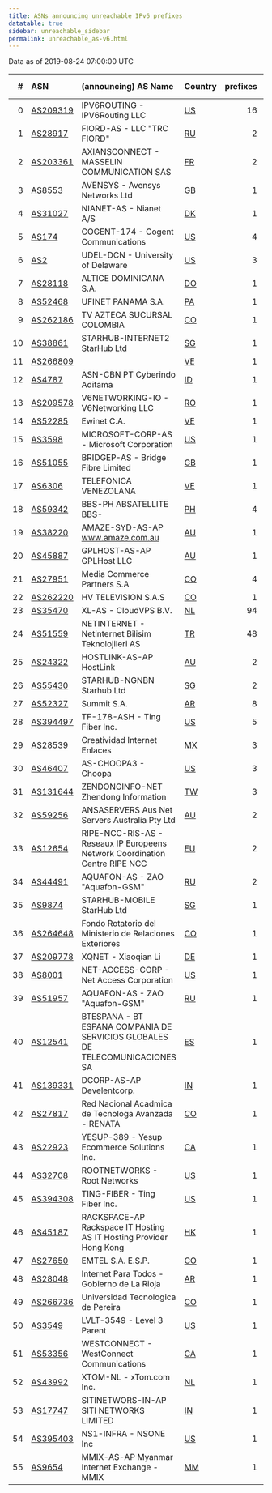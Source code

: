 ```yaml
---
title: ASNs announcing unreachable IPv6 prefixes
datatable: true
sidebar: unreachable_sidebar
permalink: unreachable_as-v6.html
---
```


Data as of 2019-08-24 07:00:00 UTC

<div class="datatable-begin"></div>

|   # | ASN                                      | (announcing) AS Name                                                         | Country                      |   prefixes |   unreachable /48s |
|----:|:-----------------------------------------|:-----------------------------------------------------------------------------|:-----------------------------|-----------:|-------------------:|
|   0 | [AS209319](unreachable_AS209319-v6.html) | IPV6ROUTING - IPV6Routing LLC                                                | [US](unreachable_us-v6.html) |         16 |            1048576 |
|   1 | [AS28917](unreachable_AS28917-v6.html)   | FIORD-AS - LLC "TRC FIORD"                                                   | [RU](unreachable_ru-v6.html) |          2 |             524289 |
|   2 | [AS203361](unreachable_AS203361-v6.html) | AXIANSCONNECT - MASSELIN COMMUNICATION SAS                                   | [FR](unreachable_fr-v6.html) |          2 |             524288 |
|   3 | [AS8553](unreachable_AS8553-v6.html)     | AVENSYS - Avensys Networks Ltd                                               | [GB](unreachable_gb-v6.html) |          1 |             524288 |
|   4 | [AS31027](unreachable_AS31027-v6.html)   | NIANET-AS - Nianet A/S                                                       | [DK](unreachable_dk-v6.html) |          1 |             524288 |
|   5 | [AS174](unreachable_AS174-v6.html)       | COGENT-174 - Cogent Communications                                           | [US](unreachable_us-v6.html) |          4 |             262144 |
|   6 | [AS2](unreachable_AS2-v6.html)           | UDEL-DCN - University of Delaware                                            | [US](unreachable_us-v6.html) |          3 |              65538 |
|   7 | [AS28118](unreachable_AS28118-v6.html)   | ALTICE DOMINICANA S.A.                                                       | [DO](unreachable_do-v6.html) |          1 |              65536 |
|   8 | [AS52468](unreachable_AS52468-v6.html)   | UFINET PANAMA S.A.                                                           | [PA](unreachable_pa-v6.html) |          1 |              65536 |
|   9 | [AS262186](unreachable_AS262186-v6.html) | TV AZTECA SUCURSAL COLOMBIA                                                  | [CO](unreachable_co-v6.html) |          1 |              65536 |
|  10 | [AS38861](unreachable_AS38861-v6.html)   | STARHUB-INTERNET2 StarHub Ltd                                                | [SG](unreachable_sg-v6.html) |          1 |              65536 |
|  11 | [AS266809](unreachable_AS266809-v6.html) |                                                                              | [VE](unreachable_ve-v6.html) |          1 |              65536 |
|  12 | [AS4787](unreachable_AS4787-v6.html)     | ASN-CBN PT Cyberindo Aditama                                                 | [ID](unreachable_id-v6.html) |          1 |              65536 |
|  13 | [AS209578](unreachable_AS209578-v6.html) | V6NETWORKING-IO - V6Networking LLC                                           | [RO](unreachable_ro-v6.html) |          1 |              65536 |
|  14 | [AS52285](unreachable_AS52285-v6.html)   | Ewinet C.A.                                                                  | [VE](unreachable_ve-v6.html) |          1 |              65536 |
|  15 | [AS3598](unreachable_AS3598-v6.html)     | MICROSOFT-CORP-AS - Microsoft Corporation                                    | [US](unreachable_us-v6.html) |          1 |              65536 |
|  16 | [AS51055](unreachable_AS51055-v6.html)   | BRIDGEP-AS - Bridge Fibre Limited                                            | [GB](unreachable_gb-v6.html) |          1 |              65536 |
|  17 | [AS6306](unreachable_AS6306-v6.html)     | TELEFONICA VENEZOLANA                                                        | [VE](unreachable_ve-v6.html) |          1 |              65536 |
|  18 | [AS59342](unreachable_AS59342-v6.html)   | BBS-PH ABSATELLITE BBS-                                                      | [PH](unreachable_ph-v6.html) |          4 |              65536 |
|  19 | [AS38220](unreachable_AS38220-v6.html)   | AMAZE-SYD-AS-AP www.amaze.com.au                                             | [AU](unreachable_au-v6.html) |          1 |               4096 |
|  20 | [AS45887](unreachable_AS45887-v6.html)   | GPLHOST-AS-AP GPLHost LLC                                                    | [AU](unreachable_au-v6.html) |          1 |               4096 |
|  21 | [AS27951](unreachable_AS27951-v6.html)   | Media Commerce Partners S.A                                                  | [CO](unreachable_co-v6.html) |          4 |               1024 |
|  22 | [AS262220](unreachable_AS262220-v6.html) | HV TELEVISION S.A.S                                                          | [CO](unreachable_co-v6.html) |          1 |                256 |
|  23 | [AS35470](unreachable_AS35470-v6.html)   | XL-AS - CloudVPS B.V.                                                        | [NL](unreachable_nl-v6.html) |         94 |                 94 |
|  24 | [AS51559](unreachable_AS51559-v6.html)   | NETINTERNET - Netinternet Bilisim Teknolojileri AS                           | [TR](unreachable_tr-v6.html) |         48 |                 48 |
|  25 | [AS24322](unreachable_AS24322-v6.html)   | HOSTLINK-AS-AP HostLink                                                      | [AU](unreachable_au-v6.html) |          2 |                  9 |
|  26 | [AS55430](unreachable_AS55430-v6.html)   | STARHUB-NGNBN Starhub Ltd                                                    | [SG](unreachable_sg-v6.html) |          2 |                  9 |
|  27 | [AS52327](unreachable_AS52327-v6.html)   | Summit S.A.                                                                  | [AR](unreachable_ar-v6.html) |          8 |                  8 |
|  28 | [AS394497](unreachable_AS394497-v6.html) | TF-178-ASH - Ting Fiber Inc.                                                 | [US](unreachable_us-v6.html) |          5 |                  5 |
|  29 | [AS28539](unreachable_AS28539-v6.html)   | Creatividad Internet Enlaces                                                 | [MX](unreachable_mx-v6.html) |          3 |                  3 |
|  30 | [AS46407](unreachable_AS46407-v6.html)   | AS-CHOOPA3 - Choopa                                                          | [US](unreachable_us-v6.html) |          3 |                  3 |
|  31 | [AS131644](unreachable_AS131644-v6.html) | ZENDONGINFO-NET Zhendong Information                                         | [TW](unreachable_tw-v6.html) |          3 |                  3 |
|  32 | [AS59256](unreachable_AS59256-v6.html)   | ANSASERVERS Aus Net Servers Australia Pty Ltd                                | [AU](unreachable_au-v6.html) |          2 |                  2 |
|  33 | [AS12654](unreachable_AS12654-v6.html)   | RIPE-NCC-RIS-AS - Reseaux IP Europeens Network Coordination Centre RIPE NCC  | [EU](unreachable_eu-v6.html) |          2 |                  2 |
|  34 | [AS44491](unreachable_AS44491-v6.html)   | AQUAFON-AS - ZAO "Aquafon-GSM"                                               | [RU](unreachable_ru-v6.html) |          2 |                  2 |
|  35 | [AS9874](unreachable_AS9874-v6.html)     | STARHUB-MOBILE StarHub Ltd                                                   | [SG](unreachable_sg-v6.html) |          1 |                  1 |
|  36 | [AS264648](unreachable_AS264648-v6.html) | Fondo Rotatorio del Ministerio de Relaciones Exteriores                      | [CO](unreachable_co-v6.html) |          1 |                  1 |
|  37 | [AS209778](unreachable_AS209778-v6.html) | XQNET - Xiaoqian Li                                                          | [DE](unreachable_de-v6.html) |          1 |                  1 |
|  38 | [AS8001](unreachable_AS8001-v6.html)     | NET-ACCESS-CORP - Net Access Corporation                                     | [US](unreachable_us-v6.html) |          1 |                  1 |
|  39 | [AS51957](unreachable_AS51957-v6.html)   | AQUAFON-AS - ZAO "Aquafon-GSM"                                               | [RU](unreachable_ru-v6.html) |          1 |                  1 |
|  40 | [AS12541](unreachable_AS12541-v6.html)   | BTESPANA - BT ESPANA COMPANIA DE SERVICIOS GLOBALES DE TELECOMUNICACIONES SA | [ES](unreachable_es-v6.html) |          1 |                  1 |
|  41 | [AS139331](unreachable_AS139331-v6.html) | DCORP-AS-AP Develentcorp.                                                    | [IN](unreachable_in-v6.html) |          1 |                  1 |
|  42 | [AS27817](unreachable_AS27817-v6.html)   | Red Nacional Acadmica de Tecnologa Avanzada - RENATA                         | [CO](unreachable_co-v6.html) |          1 |                  1 |
|  43 | [AS22923](unreachable_AS22923-v6.html)   | YESUP-389 - Yesup Ecommerce Solutions Inc.                                   | [CA](unreachable_ca-v6.html) |          1 |                  1 |
|  44 | [AS32708](unreachable_AS32708-v6.html)   | ROOTNETWORKS - Root Networks                                                 | [US](unreachable_us-v6.html) |          1 |                  1 |
|  45 | [AS394308](unreachable_AS394308-v6.html) | TING-FIBER - Ting Fiber Inc.                                                 | [US](unreachable_us-v6.html) |          1 |                  1 |
|  46 | [AS45187](unreachable_AS45187-v6.html)   | RACKSPACE-AP Rackspace IT Hosting AS IT Hosting Provider Hong Kong           | [HK](unreachable_hk-v6.html) |          1 |                  1 |
|  47 | [AS27650](unreachable_AS27650-v6.html)   | EMTEL S.A. E.S.P.                                                            | [CO](unreachable_co-v6.html) |          1 |                  1 |
|  48 | [AS28048](unreachable_AS28048-v6.html)   | Internet Para Todos - Gobierno de La Rioja                                   | [AR](unreachable_ar-v6.html) |          1 |                  1 |
|  49 | [AS266736](unreachable_AS266736-v6.html) | Universidad Tecnologica de Pereira                                           | [CO](unreachable_co-v6.html) |          1 |                  1 |
|  50 | [AS3549](unreachable_AS3549-v6.html)     | LVLT-3549 - Level 3 Parent                                                   | [US](unreachable_us-v6.html) |          1 |                  1 |
|  51 | [AS53356](unreachable_AS53356-v6.html)   | WESTCONNECT - WestConnect Communications                                     | [CA](unreachable_ca-v6.html) |          1 |                  1 |
|  52 | [AS43992](unreachable_AS43992-v6.html)   | XTOM-NL - xTom.com Inc.                                                      | [NL](unreachable_nl-v6.html) |          1 |                  1 |
|  53 | [AS17747](unreachable_AS17747-v6.html)   | SITINETWORS-IN-AP SITI NETWORKS LIMITED                                      | [IN](unreachable_in-v6.html) |          1 |                  1 |
|  54 | [AS395403](unreachable_AS395403-v6.html) | NS1-INFRA - NSONE Inc                                                        | [US](unreachable_us-v6.html) |          1 |                  1 |
|  55 | [AS9654](unreachable_AS9654-v6.html)     | MMIX-AS-AP Myanmar Internet Exchange - MMIX                                  | [MM](unreachable_mm-v6.html) |          1 |                  1 |

<div class="datatable-end"></div>
